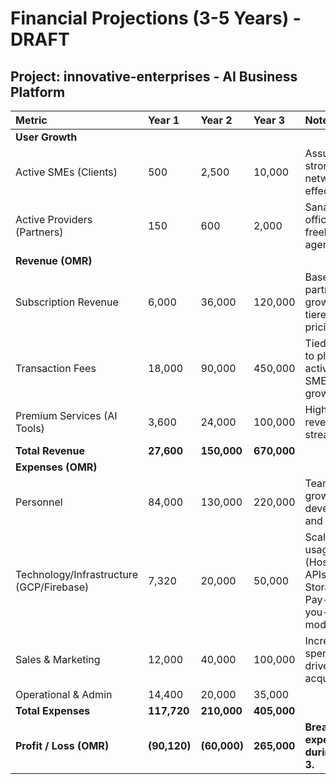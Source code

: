 
# Financial Projections (3-5 Years) - DRAFT

## Project: innovative-enterprises - AI Business Platform

| Metric                      | Year 1      | Year 2      | Year 3      | Notes                                    |
| :-------------------------- | :---------- | :---------- | :---------- | :--------------------------------------- |
| **User Growth**             |             |             |             |                                          |
| Active SMEs (Clients)       | 500         | 2,500       | 10,000      | Assumes a strong network effect.         |
| Active Providers (Partners) | 150         | 600         | 2,000       | Sanad offices, freelancers, agencies.    |
| **Revenue (OMR)**           |             |             |             |                                          |
| Subscription Revenue        | 6,000       | 36,000      | 120,000     | Based on partner growth and tiered pricing.|
| Transaction Fees            | 18,000      | 90,000      | 450,000     | Tied directly to platform activity and SME user growth. |
| Premium Services (AI Tools) | 3,600       | 24,000      | 100,000     | High margin revenue stream.              |
| **Total Revenue**           | **27,600**  | **150,000** | **670,000** |                                          |
| **Expenses (OMR)**          |             |             |             |                                          |
| Personnel                   | 84,000      | 130,000     | 220,000     | Team growth in development and sales.    |
| Technology/Infrastructure (GCP/Firebase) | 7,320       | 20,000      | 50,000      | Scales with usage (Hosting, AI APIs, Storage). Pay-as-you-go model. |
| Sales & Marketing           | 12,000      | 40,000      | 100,000     | Increased spend to drive user acquisition.|
| Operational & Admin         | 14,400      | 20,000      | 35,000      |                                          |
| **Total Expenses**          | **117,720** | **210,000** | **405,000** |                                          |
| **Profit / Loss (OMR)**     | **(90,120)**| **(60,000)**| **265,000** | **Breakeven expected during Year 3.**      |


